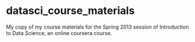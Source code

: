 datasci_course_materials
========================

My copy of my course materials for the Spring 2013 session of Introduction to Data Science, an online coursera course.



